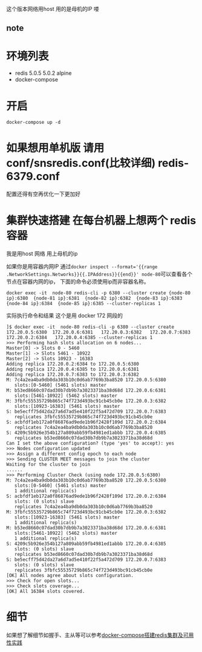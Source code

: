 这个版本网络用host 用的是母机的IP 喽 
## note 

# 环境列表
- redis 5.0.5  5.0.2  alpine
- docker-compose

# 开启 
`docker-compose up -d`

# 如果想用单机版 请用 conf/snsredis.conf(比较详细)  redis-6379.conf
配置还得有空再优化一下更加好


# 集群快速搭建  在每台机器上想两个 redis 容器
我是用host 网络 用上母机的ip


如果你是用容器内网IP 
通过`docker inspect --format='{{range .NetworkSettings.Networks}}{{.IPAddress}}{{end}}' node-80`可以查看各个节点在容器内网的ip，
下面的命令必须使用ip而非容器名称。
```
docker exec -it  node-80 redis-cli -p 6380 --cluster create {node-80 ip}:6380  {node-81 ip}:6381  {node-82 ip}:6382  {node-83 ip}:6383  {node-84 ip}:6384  {node-85 ip}:6385 --cluster-replicas 1
```

实际执行命令和结果  这个是用 docker 172 网段的
```
]$ docker exec -it  node-80 redis-cli -p 6380 --cluster create 172.20.0.5:6380  172.20.0.6:6381   172.20.0.3:6382   172.20.0.7:6383   172.20.0.2:6384   172.20.0.4:6385 --cluster-replicas 1
>>> Performing hash slots allocation on 6 nodes...
Master[0] -> Slots 0 - 5460
Master[1] -> Slots 5461 - 10922
Master[2] -> Slots 10923 - 16383
Adding replica 172.20.0.2:6384 to 172.20.0.5:6380
Adding replica 172.20.0.4:6385 to 172.20.0.6:6381
Adding replica 172.20.0.7:6383 to 172.20.0.3:6382
M: 7c4a2ea4ba9db0da303b10c0d6ab7769b3ba8520 172.20.0.5:6380
   slots:[0-5460] (5461 slots) master
M: b53ed8660c07dad30b7db9b7a3023371ba38d68d 172.20.0.6:6381
   slots:[5461-10922] (5462 slots) master
M: 3fbfc55535729b865c74f723d493bc91cb45cb0e 172.20.0.3:6382
   slots:[10923-16383] (5461 slots) master
S: be5ecff75d42da27a6d7ad5e410f22f5a472d709 172.20.0.7:6383
   replicates 3fbfc55535729b865c74f723d493bc91cb45cb0e
S: acbfdf1eb172a0f86876ad9ede1b96f2428f109d 172.20.0.2:6384
   replicates 7c4a2ea4ba9db0da303b10c0d6ab7769b3ba8520
S: 4209c5b926e354b127a809abb59fb4981ed1abbb 172.20.0.4:6385
   replicates b53ed8660c07dad30b7db9b7a3023371ba38d68d
Can I set the above configuration? (type 'yes' to accept): yes
>>> Nodes configuration updated
>>> Assign a different config epoch to each node
>>> Sending CLUSTER MEET messages to join the cluster
Waiting for the cluster to join
......
>>> Performing Cluster Check (using node 172.20.0.5:6380)
M: 7c4a2ea4ba9db0da303b10c0d6ab7769b3ba8520 172.20.0.5:6380
   slots:[0-5460] (5461 slots) master
   1 additional replica(s)
S: acbfdf1eb172a0f86876ad9ede1b96f2428f109d 172.20.0.2:6384
   slots: (0 slots) slave
   replicates 7c4a2ea4ba9db0da303b10c0d6ab7769b3ba8520
M: 3fbfc55535729b865c74f723d493bc91cb45cb0e 172.20.0.3:6382
   slots:[10923-16383] (5461 slots) master
   1 additional replica(s)
M: b53ed8660c07dad30b7db9b7a3023371ba38d68d 172.20.0.6:6381
   slots:[5461-10922] (5462 slots) master
   1 additional replica(s)
S: 4209c5b926e354b127a809abb59fb4981ed1abbb 172.20.0.4:6385
   slots: (0 slots) slave
   replicates b53ed8660c07dad30b7db9b7a3023371ba38d68d
S: be5ecff75d42da27a6d7ad5e410f22f5a472d709 172.20.0.7:6383
   slots: (0 slots) slave
   replicates 3fbfc55535729b865c74f723d493bc91cb45cb0e
[OK] All nodes agree about slots configuration.
>>> Check for open slots...
>>> Check slots coverage...
[OK] All 16384 slots covered.
```

# 细节
如果想了解细节如握手、主从等可以参考[docker-compose搭建redis集群及可用性实践](https://juejin.im/post/5d4afaaf518825403769dd44)
